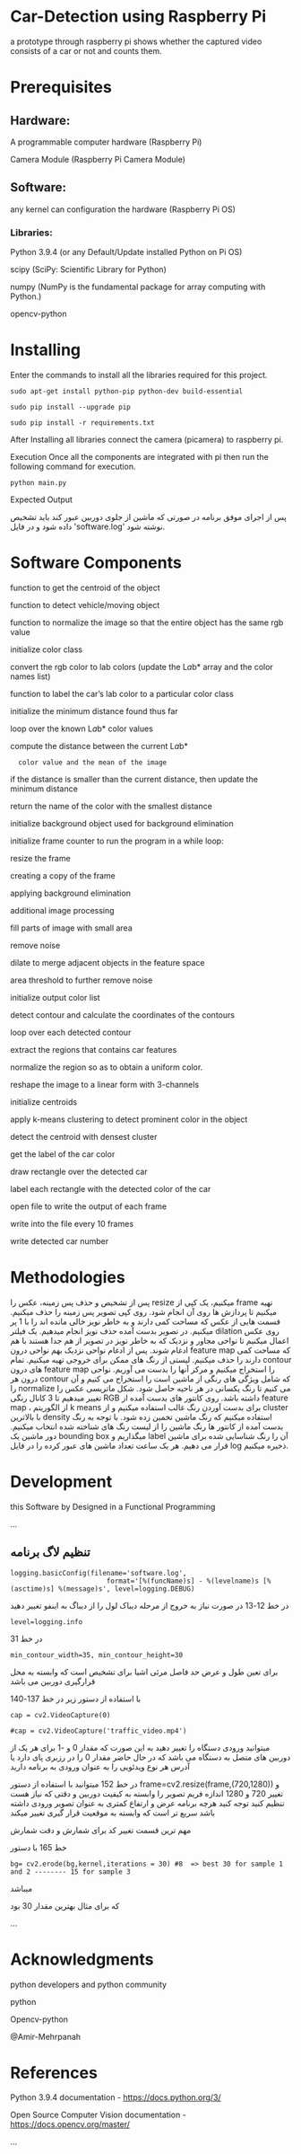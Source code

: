 # Car-Detection using Raspberry Pi
 a prototype through raspberry pi shows whether the captured video consists of a car or not and counts them.

# Prerequisites

## Hardware:


A programmable computer hardware (Raspberry Pi)

Camera Module (Raspberry Pi Camera Module)


## Software:


any kernel can configuration the hardware (Raspberry Pi OS)

### Libraries:


Python 3.9.4 (or any Default/Update installed Python on Pi OS)

scipy (SciPy: Scientific Library for Python)

numpy (NumPy is the fundamental package for array computing with Python.)

opencv-python


# Installing

Enter the commands to install all the libraries required for this project.


    sudo apt-get install python-pip python-dev build-essential

    sudo pip install --upgrade pip

    sudo pip install -r requirements.txt


After Installing all libraries connect the camera (picamera) to raspberry pi.

Execution
Once all the components are integrated with pi then run the following command for execution.

    python main.py

Expected Output

پس از اجرای موفق برنامه در صورتی که ماشین از جلوی دوربین عبور کند باید تشخیص داده شود و در فایل 'software.log' نوشته شود.


# Software Components


function to get the centroid of the object

function to detect vehicle/moving object 

function to normalize the image so that the entire object has the same rgb value

initialize color class

convert the rgb color to lab colors (update the L*a*b* array and the color names list)

function to label the car’s lab color to a particular color class

initialize the minimum distance found thus far

loop over the known L*a*b* color values

compute the distance between the current L*a*b*

      color value and the mean of the image	
      
if the distance is smaller than the current distance, then update the minimum distance

return the name of the color with the smallest distance

initialize background object used for background elimination

initialize frame counter to run the program in a while loop:

resize the frame

creating a copy of the frame

applying background elimination

additional image processing

fill parts of image with small area

remove noise

dilate to merge adjacent objects in the feature space

area threshold to further remove noise 

initialize output color list

detect contour and calculate the coordinates of the contours

loop over each detected contour 

extract the regions that contains car features

normalize the region so as to obtain a uniform color.

reshape the image to a linear form with 3-channels

initialize centroids

apply k-means clustering to detect prominent color in the object

detect the centroid with densest cluster

get the label of the car color

draw rectangle over the detected car

label each rectangle with the detected color of the car

open file to write the output of each frame

write into the file every 10 frames

write detected car number 




# Methodologies


پس از تشخیص و حذف پس زمینه، عکس را resize  میکنیم، یک کپی از frame تهیه میکنیم تا پردازش ها روی آن انجام شود. روی کپی تصویر پس زمینه را حذف میکنیم. قسمت هایی از عکس که مساحت کمی دارند و به خاطر نویز خالی مانده اند را با 1 پر میکنیم. در تصویر بدست آمده حذف نویز انجام میدهیم. یک فیلتر dilation روی عکس اعمال میکنیم تا نواحی مجاور و نزدیک که به خاطر نویز در تصویر از هم جدا هستند با هم ادغام شوند. پس از ادغام نواحی نزدیک بهم نواحی درون feature map که مساحت کمی دارند را حذف میکنیم. لیستی از رنگ های ممکن برای خروجی تهیه میکنیم. تمام contour های درون feature map را استخراج میکنیم و مرکز آنها را بدست می آوریم.  نواحی درون هر contour که شامل ویژگی های رنگی از ماشین است را استخراج می کنیم و آن را normalize می کنیم تا رنگ یکسانی در هر ناحیه حاصل شود. شکل ماتریسی عکس را تغییر میدهیم تا 3 کانال رنگی RGB داشته باشد. روی کانتور های بدست آمده از feature map ، از الگوریتم k means برای بدست آوردن رنگ غالب استفاده میکنیم و از cluster با بالاترین density استفاده میکنیم که رنگ ماشین تخمین زده شود. با توجه به رنگ بدست آمده از کانتور ها رنگ ماشین را از لیست رنگ های شناخته شده انتخاب میکنیم. دور ماشین یک bounding box میگذاریم و label آن را رنگ شناسایی شده برای ماشین قرار می دهیم. هر یک ساعت تعداد ماشین های عبور کرده را در فایل log ذخیره میکنیم.


# Development

this Software by Designed in a Functional Programming


…


## تنظیم لاگ برنامه


    logging.basicConfig(filename='software.log',
                            format='[%(funcName)s] - %(levelname)s [%(asctime)s] %(message)s', level=logging.DEBUG)


در خط 12-13
در صورت نیاز به خروج از مرحله دیباک
لول را از دیباگ به اینفو تغییر دهید

    level=logging.info

در خط 31

    min_contour_width=35, min_contour_height=30

برای تعین طول و عرض حد فاصل مرئی اشیا برای تشخیص است که وابسته به محل قرارگیری دوربین می باشد

با استفاده از دستور زیر در خط 137-140

    cap = cv2.VideoCapture(0)

    #cap = cv2.VideoCapture('traffic_video.mp4')


میتوانید ورودی دستگاه را تغییر دهید به این صورت که مقدار
0 و -1 برای هر یک از دوربین های متصل به دستگاه می باشد که در حال حاضر مقدار 0 را در رزبری پای دارد یا آدرس هر نوع ویدئویی را به عنوان ورودی به برنامه دارید

در خط 152 میتوانید با استفاده از دستور
		frame=cv2.resize(frame,(720,1280))
و تغییر 720 و 1280 اندازه فریم تصویر را وابسته به کیفیت دوربین و دقتی که نیاز هست تنظیم کنید
توجه کنید هرچه برنامه عرض و ارتفاع کمتری به عنوان تصویر ورودی داشته باشد سریع تر است 
که وابسته به موقعیت قرار گیری تغییر میکند

مهم ترین قسمت تغییر کد برای شمارش و دقت شمارش 

خط 165 با دستور

    bg= cv2.erode(bg,kernel,iterations = 30) #8  => best 30 for sample 1 and 2 -------- 15 for sample 3

میباشد

که برای مثال بهترین مقدار 30 بود


…




# Acknowledgments


python developers and python community

python

Opencv-python


@Amir-Mehrpanah


# References

Python 3.9.4 documentation - https://docs.python.org/3/

Open Source Computer Vision documentation - https://docs.opencv.org/master/


...


